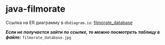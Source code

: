 # java-filmorate
Ссылка на ER диаграмму в `dbdiagram.io`: [filmorate_database](https://dbdiagram.io/d/6505d31102bd1c4a5eb288e4)

***Если не получается зайти по ссылке, то можно посмотреть таблицу в файле:*** `filmorate_database.jpg`
